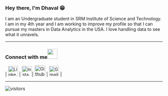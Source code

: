 
### Hey there, I'm Dhaval :grin:
I am an Undergraduate student in SRM Institute of Science and Technology. I am in my 4th year and I am working to improve my profile so that I can pursue my masters in Data Analytics in the USA. I love handling data to see what it unravels.

***

### Connect with me<img src="https://github.com/TheDudeThatCode/TheDudeThatCode/blob/master/Assets/Handshake.gif" height="32px">
| [<img src="https://cdn.svgporn.com/logos/linkedin-icon.svg" alt="Linkedin Logo" width="32">](https://www.linkedin.com/in/dhavalgargds/) | [<img src="https://cdn.svgporn.com/logos/instagram-icon.svg" alt="instagram logo" width="32">](https://www.instagram.com/dhavalgarg19/)| [<img src="https://cdn.svgporn.com/logos/github-icon.svg" alt="Github logo" width="34">](https://github.com/dhavalgarg) | [<img src="https://cdn.svgporn.com/logos/google-gmail.svg" alt="Gmail logo" height="32">](mailto:dhaval.garg@outlook.com) |

***

![visitors](https://visitor-badge.laobi.icu/badge?page_id=dhavalgarg.dhavalgarg)

